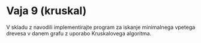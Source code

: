 # Vaja 9 (kruskal)

V skladu z navodili implementirajte program za iskanje minimalnega vpetega drevesa v danem grafu z uporabo Kruskalovega algoritma.